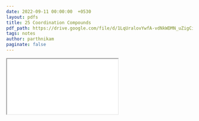 ```yaml
---
date: 2022-09-11 00:00:00  +0530
layout: pdfs
title: 25 Coordination Compounds
pdf_path: https://drive.google.com/file/d/1LqUralovYwfA-vdNkWDMN_uZigCipPq1/preview?usp=sharing
tags: notes
author: parthnikam
paginate: false
---
```


<iframe class="embed-pdf" src="{{ page.pdf_path }}#toolbar=0" seamless="seamless" scrolling="no" style="overflow:hidden"></iframe>
